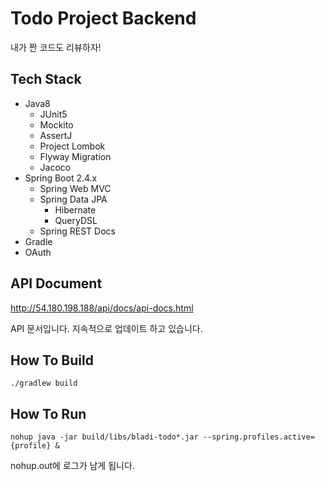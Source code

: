 # Todo Project Backend

내가 짠 코드도 리뷰하자!

## Tech Stack

- Java8
  - JUnit5
  - Mockito
  - AssertJ
  - Project Lombok
  - Flyway Migration
  - Jacoco
- Spring Boot 2.4.x
  - Spring Web MVC
  - Spring Data JPA
    - Hibernate
    - QueryDSL
  - Spring REST Docs
- Gradle
- OAuth

## API Document

http://54.180.198.188/api/docs/api-docs.html

API 문서입니다. 지속적으로 업데이트 하고 있습니다.

## How To Build

`./gradlew build`

## How To Run

`nohup java -jar build/libs/bladi-todo*.jar --spring.profiles.active={profile} &`

nohup.out에 로그가 남게 됩니다.
